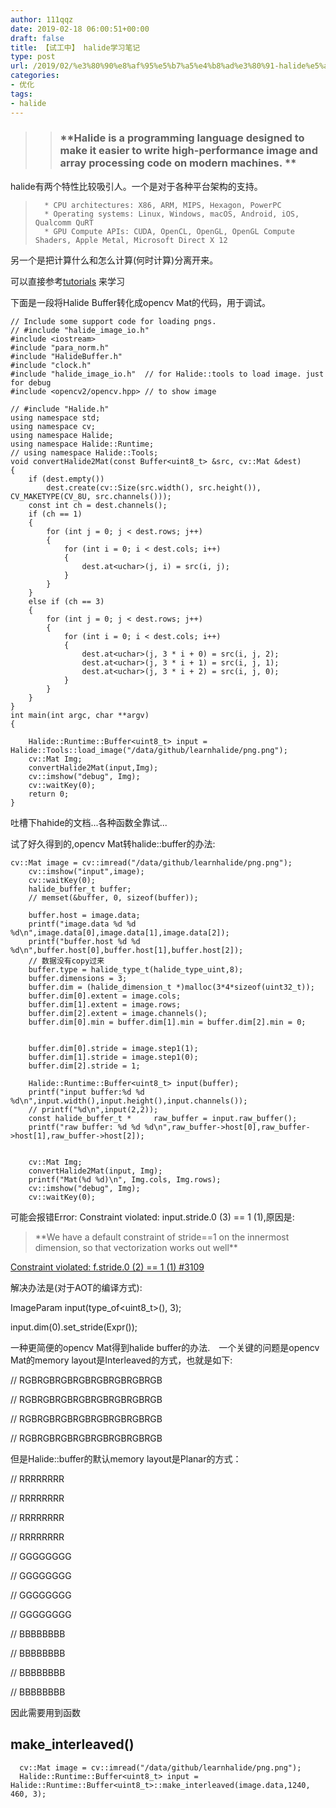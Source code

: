 ```yaml
---
author: 111qqz
date: 2019-02-18 06:00:51+00:00
draft: false
title: 【试工中】 halide学习笔记
type: post
url: /2019/02/%e3%80%90%e8%af%95%e5%b7%a5%e4%b8%ad%e3%80%91-halide%e5%ad%a6%e4%b9%a0%e7%ac%94%e8%ae%b0/
categories:
- 优化
tags:
- halide
---
```


<blockquote>

> 
> ### **Halide is a programming language designed to make it easier to write high-performance image and array processing code on modern machines. **
> 
> 
</blockquote>


halide有两个特性比较吸引人。一个是对于各种平台架构的支持。


<blockquote>

> 
> 
 	  * CPU architectures: X86, ARM, MIPS, Hexagon, PowerPC
 	  * Operating systems: Linux, Windows, macOS, Android, iOS, Qualcomm QuRT
 	  * GPU Compute APIs: CUDA, OpenCL, OpenGL, OpenGL Compute Shaders, Apple Metal, Microsoft Direct X 12

</blockquote>


另一个是把计算什么和怎么计算(何时计算)分离开来。

可以直接参考[tutorials](http://halide-lang.org/tutorials/tutorial_introduction.html) 来学习



下面是一段将Halide Buffer转化成opencv Mat的代码，用于调试。

    
    // Include some support code for loading pngs.
    // #include "halide_image_io.h"
    #include <iostream>
    #include "para_norm.h"
    #include "HalideBuffer.h"
    #include "clock.h"
    #include "halide_image_io.h"  // for Halide::tools to load image. just for debug
    #include <opencv2/opencv.hpp> // to show image
    
    // #include "Halide.h"
    using namespace std;
    using namespace cv;
    using namespace Halide;
    using namespace Halide::Runtime;
    // using namespace Halide::Tools;
    void convertHalide2Mat(const Buffer<uint8_t> &src, cv::Mat &dest)
    {
        if (dest.empty())
            dest.create(cv::Size(src.width(), src.height()), CV_MAKETYPE(CV_8U, src.channels()));
        const int ch = dest.channels();
        if (ch == 1)
        {
            for (int j = 0; j < dest.rows; j++)
            {
                for (int i = 0; i < dest.cols; i++)
                {
                    dest.at<uchar>(j, i) = src(i, j);
                }
            }
        }
        else if (ch == 3)
        {
            for (int j = 0; j < dest.rows; j++)
            {
                for (int i = 0; i < dest.cols; i++)
                {
                    dest.at<uchar>(j, 3 * i + 0) = src(i, j, 2);
                    dest.at<uchar>(j, 3 * i + 1) = src(i, j, 1);
                    dest.at<uchar>(j, 3 * i + 2) = src(i, j, 0);
                }
            }
        }
    }
    int main(int argc, char **argv)
    {
    
        Halide::Runtime::Buffer<uint8_t> input = Halide::Tools::load_image("/data/github/learnhalide/png.png");
        cv::Mat Img;
        convertHalide2Mat(input,Img);
        cv::imshow("debug", Img);
        cv::waitKey(0);
        return 0;
    }
    




吐槽下hahide的文档...各种函数全靠试...

试了好久得到的,opencv Mat转halide::buffer的办法:

    
    cv::Mat image = cv::imread("/data/github/learnhalide/png.png");
        cv::imshow("input",image);
        cv::waitKey(0);
        halide_buffer_t buffer;
        // memset(&buffer, 0, sizeof(buffer));
    
        buffer.host = image.data;
        printf("image.data %d %d %d\n",image.data[0],image.data[1],image.data[2]);
        printf("buffer.host %d %d %d\n",buffer.host[0],buffer.host[1],buffer.host[2]);
        // 数据没有copy过来
        buffer.type = halide_type_t(halide_type_uint,8);
        buffer.dimensions = 3;
        buffer.dim = (halide_dimension_t *)malloc(3*4*sizeof(uint32_t));
        buffer.dim[0].extent = image.cols;
        buffer.dim[1].extent = image.rows;
        buffer.dim[2].extent = image.channels();
        buffer.dim[0].min = buffer.dim[1].min = buffer.dim[2].min = 0;
    
    
        buffer.dim[0].stride = image.step1(1);
        buffer.dim[1].stride = image.step1(0);
        buffer.dim[2].stride = 1;
    
        Halide::Runtime::Buffer<uint8_t> input(buffer);
        printf("input buffer:%d %d %d\n",input.width(),input.height(),input.channels());
        // printf("%d\n",input(2,2));
        const halide_buffer_t * 	raw_buffer = input.raw_buffer();
        printf("raw buffer: %d %d %d\n",raw_buffer->host[0],raw_buffer->host[1],raw_buffer->host[2]);
    
    
        cv::Mat Img;
        convertHalide2Mat(input, Img);
        printf("Mat(%d %d)\n", Img.cols, Img.rows);
        cv::imshow("debug", Img);
        cv::waitKey(0);
    




可能会报错Error: Constraint violated: input.stride.0 (3) == 1 (1),原因是:


<blockquote>**We have a default constraint of stride==1 on the innermost dimension, so that vectorization works out well**</blockquote>


[Constraint violated: f.stride.0 (2) == 1 (1) #3109](https://github.com/halide/Halide/issues/3109)

解决办法是(对于AOT的编译方式):





ImageParam input(type_of<uint8_t>(), 3);




input.dim(0).set_stride(Expr());










一种更简便的opencv Mat得到halide buffer的办法.　一个关键的问题是opencv Mat的memory layout是Interleaved的方式，也就是如下:













// RGBRGBRGBRGBRGBRGBRGBRGB




// RGBRGBRGBRGBRGBRGBRGBRGB




// RGBRGBRGBRGBRGBRGBRGBRGB




// RGBRGBRGBRGBRGBRGBRGBRGB
















但是Halide::buffer的默认memory layout是Planar的方式：










// RRRRRRRR




// RRRRRRRR




// RRRRRRRR




// RRRRRRRR




// GGGGGGGG




// GGGGGGGG




// GGGGGGGG




// GGGGGGGG




// BBBBBBBB




// BBBBBBBB




// BBBBBBBB




// BBBBBBBB













因此需要用到函数


## make_interleaved()



    
      cv::Mat image = cv::imread("/data/github/learnhalide/png.png");
      Halide::Runtime::Buffer<uint8_t> input = Halide::Runtime::Buffer<uint8_t>::make_interleaved(image.data,1240, 460, 3);






































